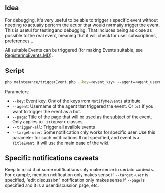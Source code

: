 ## Idea
For debugging, it's very useful to be able to trigger a specific event without needing to actually perform the action
that would normally trigger the event. This is useful for testing and debugging.
That includes being as close as possible to the real event, meaning that it will check for user subscriptions, preferences...

All suitable Events can be triggered (for making Events suitable, see [RegisteringEvents.MD](RegisteringEvents.MD)).

## Script

```bash
php maintenance/triggerEvent.php --key=<event_key> --agent=<agent_username> --page=<page_title>
```

Parameters:
- `--key`: Event key. One of the keys from `NotifyMeEvents` attribute
- `--agent`: Username of the agent that triggered the event. Or `bot` if you want to trigger the event as a bot.
- `--page`: Title of the page that will be used as the subject of the event. Only applies to `TitleEvent` classes.
- `--trigger-all`: Trigger all availble events
- `--target-user`: Some notification only works for specific user. Use this parameter for such notifications
If not specified, and event is a `TitleEvent`, it will use the main page of the wiki.

## Specific notifications caveats

Keep in mind that some notifications only make sense in certain contexts. For example, mention notification only
makes sense if `--target-user` is specified, "edit discussion" notification only makes sense if `--page` is
specified and it is a user discussion page, etc.